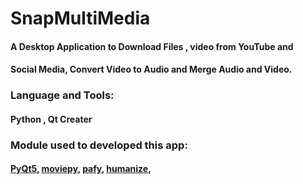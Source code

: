 #   SnapMultiMedia

#### A Desktop Application to Download Files , video from YouTube and 
#### Social Media, Convert Video to Audio and Merge Audio and Video.
### Language and Tools:
#### Python , Qt Creater
### Module used to developed this app:
####  [PyQt5]("https://pypi.org/project/PyQt5/"), [moviepy]("https://zulko.github.io/moviepy/index.html"), [pafy]("https://pythonhosted.org/Pafy/"), [humanize]("https://pypi.org/project/humanize/"),
